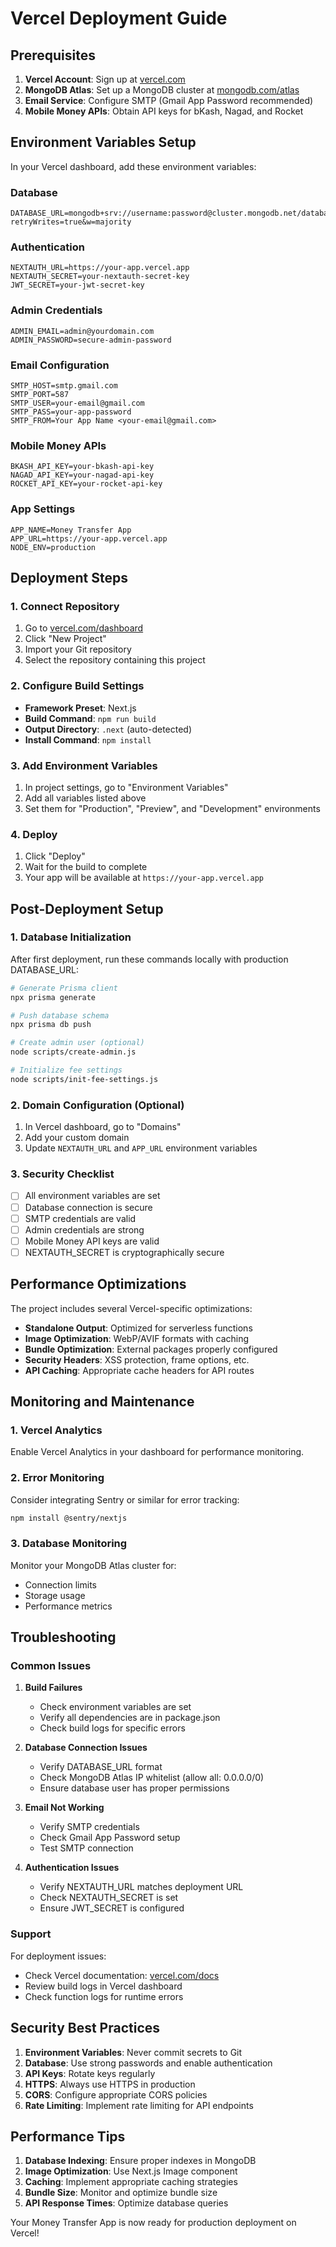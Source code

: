 # Vercel Deployment Guide

## Prerequisites

1. **Vercel Account**: Sign up at [vercel.com](https://vercel.com)
2. **MongoDB Atlas**: Set up a MongoDB cluster at [mongodb.com/atlas](https://mongodb.com/atlas)
3. **Email Service**: Configure SMTP (Gmail App Password recommended)
4. **Mobile Money APIs**: Obtain API keys for bKash, Nagad, and Rocket

## Environment Variables Setup

In your Vercel dashboard, add these environment variables:

### Database
```
DATABASE_URL=mongodb+srv://username:password@cluster.mongodb.net/database?retryWrites=true&w=majority
```

### Authentication
```
NEXTAUTH_URL=https://your-app.vercel.app
NEXTAUTH_SECRET=your-nextauth-secret-key
JWT_SECRET=your-jwt-secret-key
```

### Admin Credentials
```
ADMIN_EMAIL=admin@yourdomain.com
ADMIN_PASSWORD=secure-admin-password
```

### Email Configuration
```
SMTP_HOST=smtp.gmail.com
SMTP_PORT=587
SMTP_USER=your-email@gmail.com
SMTP_PASS=your-app-password
SMTP_FROM=Your App Name <your-email@gmail.com>
```

### Mobile Money APIs
```
BKASH_API_KEY=your-bkash-api-key
NAGAD_API_KEY=your-nagad-api-key
ROCKET_API_KEY=your-rocket-api-key
```

### App Settings
```
APP_NAME=Money Transfer App
APP_URL=https://your-app.vercel.app
NODE_ENV=production
```

## Deployment Steps

### 1. Connect Repository
1. Go to [vercel.com/dashboard](https://vercel.com/dashboard)
2. Click "New Project"
3. Import your Git repository
4. Select the repository containing this project

### 2. Configure Build Settings
- **Framework Preset**: Next.js
- **Build Command**: `npm run build`
- **Output Directory**: `.next` (auto-detected)
- **Install Command**: `npm install`

### 3. Add Environment Variables
1. In project settings, go to "Environment Variables"
2. Add all variables listed above
3. Set them for "Production", "Preview", and "Development" environments

### 4. Deploy
1. Click "Deploy"
2. Wait for the build to complete
3. Your app will be available at `https://your-app.vercel.app`

## Post-Deployment Setup

### 1. Database Initialization
After first deployment, run these commands locally with production DATABASE_URL:

```bash
# Generate Prisma client
npx prisma generate

# Push database schema
npx prisma db push

# Create admin user (optional)
node scripts/create-admin.js

# Initialize fee settings
node scripts/init-fee-settings.js
```

### 2. Domain Configuration (Optional)
1. In Vercel dashboard, go to "Domains"
2. Add your custom domain
3. Update `NEXTAUTH_URL` and `APP_URL` environment variables

### 3. Security Checklist
- [ ] All environment variables are set
- [ ] Database connection is secure
- [ ] SMTP credentials are valid
- [ ] Admin credentials are strong
- [ ] Mobile Money API keys are valid
- [ ] NEXTAUTH_SECRET is cryptographically secure

## Performance Optimizations

The project includes several Vercel-specific optimizations:

- **Standalone Output**: Optimized for serverless functions
- **Image Optimization**: WebP/AVIF formats with caching
- **Bundle Optimization**: External packages properly configured
- **Security Headers**: XSS protection, frame options, etc.
- **API Caching**: Appropriate cache headers for API routes

## Monitoring and Maintenance

### 1. Vercel Analytics
Enable Vercel Analytics in your dashboard for performance monitoring.

### 2. Error Monitoring
Consider integrating Sentry or similar for error tracking:

```bash
npm install @sentry/nextjs
```

### 3. Database Monitoring
Monitor your MongoDB Atlas cluster for:
- Connection limits
- Storage usage
- Performance metrics

## Troubleshooting

### Common Issues

1. **Build Failures**
   - Check environment variables are set
   - Verify all dependencies are in package.json
   - Check build logs for specific errors

2. **Database Connection Issues**
   - Verify DATABASE_URL format
   - Check MongoDB Atlas IP whitelist (allow all: 0.0.0.0/0)
   - Ensure database user has proper permissions

3. **Email Not Working**
   - Verify SMTP credentials
   - Check Gmail App Password setup
   - Test SMTP connection

4. **Authentication Issues**
   - Verify NEXTAUTH_URL matches deployment URL
   - Check NEXTAUTH_SECRET is set
   - Ensure JWT_SECRET is configured

### Support

For deployment issues:
- Check Vercel documentation: [vercel.com/docs](https://vercel.com/docs)
- Review build logs in Vercel dashboard
- Check function logs for runtime errors

## Security Best Practices

1. **Environment Variables**: Never commit secrets to Git
2. **Database**: Use strong passwords and enable authentication
3. **API Keys**: Rotate keys regularly
4. **HTTPS**: Always use HTTPS in production
5. **CORS**: Configure appropriate CORS policies
6. **Rate Limiting**: Implement rate limiting for API endpoints

## Performance Tips

1. **Database Indexing**: Ensure proper indexes in MongoDB
2. **Image Optimization**: Use Next.js Image component
3. **Caching**: Implement appropriate caching strategies
4. **Bundle Size**: Monitor and optimize bundle size
5. **API Response Times**: Optimize database queries

Your Money Transfer App is now ready for production deployment on Vercel!